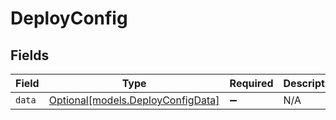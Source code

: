 # DeployConfig


## Fields

| Field                                                              | Type                                                               | Required                                                           | Description                                                        |
| ------------------------------------------------------------------ | ------------------------------------------------------------------ | ------------------------------------------------------------------ | ------------------------------------------------------------------ |
| `data`                                                             | [Optional[models.DeployConfigData]](../models/deployconfigdata.md) | :heavy_minus_sign:                                                 | N/A                                                                |